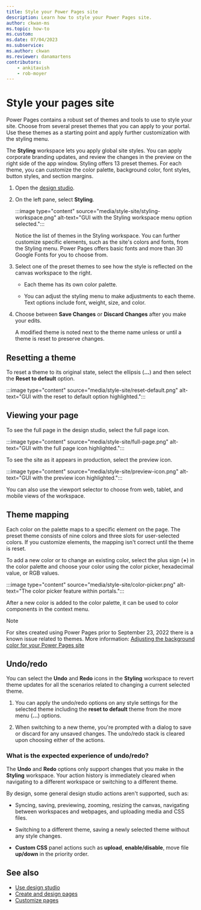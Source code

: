 ```yaml
---
title: Style your Power Pages site
description: Learn how to style your Power Pages site.
author: ckwan-ms
ms.topic: how-to
ms.custom: 
ms.date: 07/04/2023
ms.subservice:
ms.author: ckwan
ms.reviewer: danamartens
contributors:
    - ankitavish
    - rob-moyer
---
```


# Style your pages site

Power Pages contains a robust set of themes and tools to use to style your site. Choose from several preset themes that you can apply to your portal.  Use these themes as a starting point and apply further customization with the styling menu.

The **Styling** workspace lets you apply global site styles. You can apply corporate branding updates, and review the changes in the preview on the right side of the app window. Styling offers 13 preset themes. For each theme, you can customize the color palette, background color, font styles, button styles, and section margins.

1. Open the [design studio](use-design-studio.md).

1. On the left pane, select **Styling**.

    :::image type="content" source="media/style-site/styling-workspace.png" alt-text="GUI with the Styling workspace menu option selected.":::

    Notice the list of themes in the Styling workspace. You can further customize specific elements, such as the site's colors and fonts, from the Styling menu. Power Pages offers basic fonts and more than 30 Google Fonts for you to choose from.

1. Select one of the preset themes to see how the style is reflected on the canvas workspace to the right. 

    - Each theme has its own color palette.

    - You can adjust the styling menu to make adjustments to each theme. Text options include font, weight, size, and color.

1. Choose between **Save Changes** or **Discard Changes** after you make your edits.

    A modified theme is noted next to the theme name unless or until a theme is reset to preserve changes.

## Resetting a theme

To reset a theme to its original state, select the ellipsis (**...**) and then select the **Reset to default** option.

:::image type="content" source="media/style-site/reset-default.png" alt-text="GUI with the reset to default option highlighted.":::

## Viewing your page

To see the full page in the design studio, select the full page icon.

:::image type="content" source="media/style-site/full-page.png" alt-text="GUI with the full page icon highlighted.":::

To see the site as it appears in production, select the preview icon.

:::image type="content" source="media/style-site/preview-icon.png" alt-text="GUI with the preview icon highlighted.":::

You can also use the viewport selector to choose from web, tablet, and mobile views of the workspace.  

## Theme mapping

Each color on the palette maps to a specific element on the page. The preset theme consists of nine colors and three slots for user-selected colors. If you customize elements, the mapping isn't correct until the theme is reset.  

To add a new color or to change an existing color, select the plus sign (**+**) in the color palette and choose your color using the color picker, hexadecimal value, or RGB values.

:::image type="content" source="media/style-site/color-picker.png" alt-text="The color picker feature within portals.":::

After a new color is added to the color palette, it can be used to color components in the context menu.

> [!NOTE]
> For sites created using Power Pages prior to September 23, 2022 there is a known issue related to themes. More information: [Adjusting the background color for your Power Pages site](../known-issues.md#adjusting-the-background-color-for-your-power-pages-site)

## Undo/redo

You can select the **Undo** and **Redo** icons in the **Styling** workspace to revert theme updates for all the scenarios related to changing a current selected theme.

1. You can apply the undo/redo options on any style settings for the selected theme including the **reset to default** theme from the more menu (**...**) options. 

1. When switching to a new theme, you're prompted with a dialog to save or discard for any unsaved changes. The undo/redo stack is cleared upon choosing either of the actions. 

### What is the expected experience of undo/redo? 

The **Undo** and **Redo** options only support changes that you make in the **Styling** workspace. Your action history is immediately cleared when navigating to a different workspace or switching to a different theme. 

By design, some general design studio actions aren't supported, such as:

- Syncing, saving, previewing, zooming, resizing the canvas, navigating between workspaces and webpages, and uploading media and CSS files. 

- Switching to a different theme, saving a newly selected theme without any style changes. 

- **Custom CSS** panel actions such as **upload**, **enable/disable**, move file **up/down** in the priority order. 

## See also

- [Use design studio](use-design-studio.md)
- [Create and design pages](first-page.md)  
- [Customize pages](customize-pages.md)
